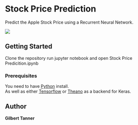 # Stock Price Prediction

Predict the Apple Stock Price using a Recurrent Neural Network.

![](https://firebasestorage.googleapis.com/v0/b/programmingwithgilbert.appspot.com/o/Videos%2FKeras%20Tutorials%2FStock%20Price%20Prediction%20using%20RNN%2Ftesting%20plot.png?alt=media&token=4d855829-70d1-4217-80b2-edf5101c5eaa)

## Getting Started

Clone the repository run jupyter notebook and open Stock Price Predicition.ipynb

### Prerequisites

You need to have [Python](https://www.python.org/) install.  
As well as either [Tensorflow](https://www.tensorflow.org/install/) or [Theano](http://deeplearning.net/software/theano/install.html) as a backend for Keras.  

## Author
 **Gilbert Tanner**
